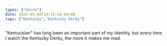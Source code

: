 ```yaml
---
types: ["micro"]
date: 2025-05-03T19:15:54-04:00
tags: ["Kentucky","Kentucky Derby"]
---
```

"Kentuckian" has long been an important part of my identity, but every time I watch the Kentucky Derby, the more it makes me mad.